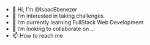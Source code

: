 - 👋 Hi, I’m @IsaacEbenezer
- 👀 I’m interested in taking challenges
- 🌱 I’m currently learning FullStack Web Development
- 💞️ I’m looking to collaborate on ...
- 📫 How to reach me 

<!---
IsaacEbenezer/IsaacEbenezer is a ✨ special ✨ repository because its `README.md` (this file) appears on your GitHub profile.
You can click the Preview link to take a look at your changes.
--->
